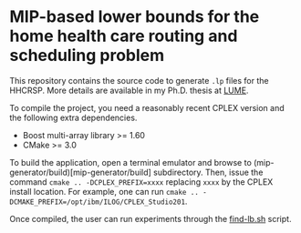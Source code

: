 # MIP-based lower bounds for the home health care routing and scheduling problem

This repository contains the source code to generate `.lp` files for the HHCRSP. More details are available in my Ph.D. thesis at [LUME](https://www.lume.ufrgs.br/?locale-attribute=en).

To compile the project, you need a reasonably recent CPLEX version and the following extra dependencies.

- Boost multi-array library >= 1.60
- CMake >= 3.0

To build the application, open a terminal emulator and browse to (mip-generator/build)[mip-generator/build] subdirectory. Then, issue the command `cmake .. -DCPLEX_PREFIX=xxxx` replacing `xxxx` by the CPLEX install location. For example, one can run `cmake .. -DCMAKE_PREFIX=/opt/ibm/ILOG/CPLEX_Studio201`. 

Once compiled, the user can run experiments through the [find-lb.sh](find-lb.sh) script. 
